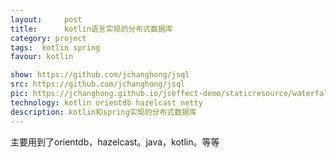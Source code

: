 ```yaml
---
layout:     post
title:      kotlin语言实现的分布式数据库
category: project
tags:  kotlin spring
favour: kotlin

show: https://github.com/jchanghong/jsql
src: https://github.com/jchanghong/jsql
pic: https://jchanghong.github.io/jseffect-demo/staticresource/waterfallflow/demo_js_waterfallflow_1.png
technology: kotlin orientdb hazelcast netty
description: kotlin和spring实现的分布式数据库
---
```

主要用到了orientdb，hazelcast。java，kotlin。等等